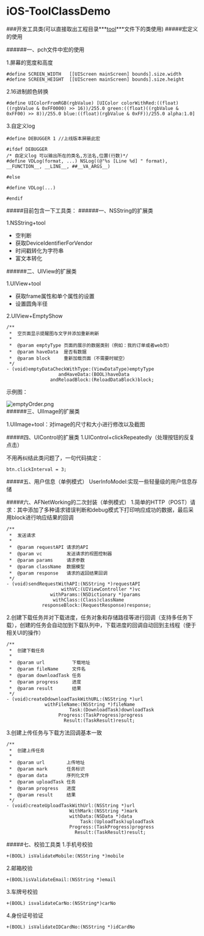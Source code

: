 # iOS-ToolClassDemo
###开发工具类(可以直接取出工程目录***[tool](https://github.com/VolientDuan/iOS-ToolClassDemo/tree/master/testToolDemo/testToolDemo/tool)***文件下的类使用)
#####宏定义的使用

######一、pch文件中宏的使用

1.屏幕的宽度和高度

	#define SCREEN_WIDTH   [[UIScreen mainScreen] bounds].size.width
	#define SCREEN_HEIGHT  [[UIScreen mainScreen] bounds].size.height

2.16进制颜色转换

	#define UIColorFromRGB(rgbValue) [UIColor colorWithRed:((float)((rgbValue & 0xFF0000) >> 16))/255.0 green:((float)((rgbValue & 0xFF00) >> 8))/255.0 blue:((float)(rgbValue & 0xFF))/255.0 alpha:1.0]
3.自定义log

	#define DEBUGGER 1 //上线版本屏蔽此宏
	
	#ifdef DEBUGGER
	/* 自定义log 可以输出所在的类名,方法名,位置(行数)*/
	#define VDLog(format, ...) NSLog((@"%s [Line %d] " format), __FUNCTION__, __LINE__, ##__VA_ARGS__)
	
	#else
	
	#define VDLog(...)
	
	#endif


#####目前包含一下工具类：
######一、NSString的扩展类

1.NSString+tool

* 空判断
* 获取DeviceIdentifierForVendor
* 时间戳转化为字符串
* 富文本转化

######二、UIView的扩展类

1.UIView+tool

* 获取frame属性和单个属性的设置
* 设置圆角半径

2.UIView+EmptyShow

	/**
	 *  空页面显示提醒图与文字并添加重新刷新
	 *
	 *  @param emptyType 页面的展示的数据类别（例如：我的订单或者web页）
	 *  @param haveData  是否有数据
	 *  @param block     重新加载页面（不需要时赋空）
	 */
	- (void)emptyDataCheckWithType:(ViewDataType)emptyType
	                   andHaveData:(BOOL)haveData
	                andReloadBlock:(ReloadDataBlock)block;
示例图：

![emptyOrder.png](https://github.com/VolientDuan/iOS-ToolClassDemo/blob/master/md+image/emptyOrder.png?raw=true)	                
######三、UIImage的扩展类

1.UIImage+tool：对image的尺寸和大小进行修改以及截图

#####四、UIControl的扩展类
1.UIControl+clickRepeatedly（处理按钮的反复点击）

不用再纠结此类问题了，一句代码搞定：

	btn.clickInterval = 3;
#####五、用户信息（单例模式）
UserInfoModel:实现一些轻量级的用户信息存储

#####六、AFNetWorking的二次封装（单例模式）
1.简单的HTTP（POST）请求：其中添加了多种请求错误判断和debug模式下打印响应成功的数据，最后采用block进行响应结果的回调

	/**
	 *  发送请求
	 *
	 *  @param requestAPI 请求的API
	 *  @param vc         发送请求的视图控制器
	 *  @param params     请求参数
	 *  @param className  数据模型
	 *  @param response   请求的返回结果回调
	 */
	- (void)sendRequestWithAPI:(NSString *)requestAPI
	                    withVC:(UIViewController *)vc
	                withParams:(NSDictionary *)params
	                 withClass:(Class)className
	             responseBlock:(RequestResponse)response;

2.创建下载任务并对下载进度，任务对象和存储路径等进行回调（支持多任务下载），创建的任务会自动加到下载队列中，下载进度的回调自动回到主线程（便于相关UI的操作）

	/**
	 *  创建下载任务
	 *
	 *  @param url          下载地址
	 *  @param fileName     文件名
	 *  @param downloadTask 任务
	 *  @param progress     进度
	 *  @param result       结果
	 */
	- (void)createDdownloadTaskWithURL:(NSString *)url
	              withFileName:(NSString *)fileName
	                       Task:(DownloadTask)downloadTask
	                   Progress:(TaskProgress)progress
	                     Result:(TaskResult)result;

3.创建上传任务与下载方法回调基本一致

	/**
	 *  创建上传任务
	 *
	 *  @param url        上传地址
	 *  @param mark       任务标识
	 *  @param data       序列化文件
	 *  @param uploadTask 任务
	 *  @param progress   进度
	 *  @param result     结果
	 */
	- (void)createUploadTaskWithUrl:(NSString *)url
	                       WithMark:(NSString *)mark
	                       withData:(NSData *)data
	                           Task:(UploadTask)uploadTask
	                       Progress:(TaskProgress)progress
	                         Result:(TaskResult)result;
                         
#####七、校验工具类
1.手机号校验

	+(BOOL) isValidateMobile:(NSString *)mobile
2.邮箱校验

	+(BOOL)isValidateEmail:(NSString *)email
3.车牌号校验

	+(BOOL) isvalidateCarNo:(NSString*)carNo
4.身份证号验证

	+(BOOL) isValidateIDCardNo:(NSString *)idCardNo